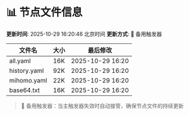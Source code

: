 # 📊 节点文件信息

**更新时间**: 2025-10-29 16:20:46 北京时间
**更新方式**: 🔄 备用触发器

| 文件名 | 大小 | 最后修改 |
|--------|------|----------|
| all.yaml | 16K | 2025-10-29 16:20 |
| history.yaml | 92K | 2025-10-29 16:20 |
| mihomo.yaml | 22K | 2025-10-29 16:20 |
| base64.txt | 16K | 2025-10-29 16:20 |

> 🔄 备用触发器：当主触发器失效时自动接管，确保节点文件的持续更新

